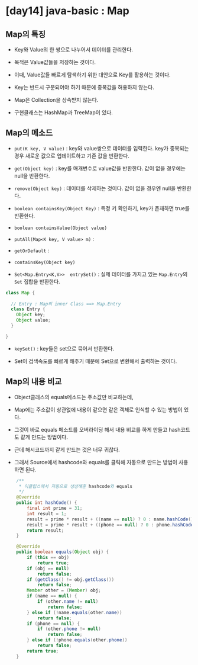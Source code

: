 # [day14] java-basic : Map

## Map의 특징

- Key와 Value의 한 쌍으로 나누어서 데이터를 관리한다. 

- 목적은 Value값들을 저장하는 것이다.

- 이때, Value값들 빠르게 탐색하기 위한 대안으로 Key를 활용하는 것이다. 

- Key는 반드시 구분되어야 하기 때문에 중복값을 허용하지 않는다.

- Map은 Collection을 상속받지 않는다. 

- 구현클래스는 HashMap과 TreeMap이 있다.

## Map의 메소드

- `put(K key, V value)` : key와 value쌍으로 데이터를 입력한다. key가 중복되는 경우 새로운 값으로 업데이트하고 기존 값을 반환한다.

- `get(Object key)` : key를 매개변수로 value값을 반환한다. 값이 없을 경우에는 null을 반환한다.

- `remove(Object key)` : 데이터를 삭제하는 것이다. 값이 없을 경우엔 null을 반환한다.

- `boolean containsKey(Object Key)` : 특정 키 확인하기, key가 존재하면 true를 반환한다.

- `boolean containsValue(Object value)`

- `putAll(Map<K key, V value> m)` : 

- `getOrDefault` : 

- `containsKey(Object key)`

- `Set<Map.Entry<K,V>>	entrySet()` : 실제 데이터를 가지고 있는 `Map.Entry`의 `Set` 집합을 반환한다.

```java
class Map {
  
  // Entry : Map의 inner Class ==> Map.Entry
  class Entry {
    Object key;
    Object value;
  }

}
```

- `keySet()` : key들은 set으로 묶어서 반환한다.

- Set이 검색속도를 빠르게 해주기 때문에 Set으로 변환해서 출력하는 것이다.


## Map의 내용 비교
* Object클래스의 equals메소드는 주소값만 비교하는데,

* Map에는 주소값이 상관없에 내용이 같으면 같은 객체로 인식할 수 있는 방법이 있다.

* 그것이 바로 equals 메소드를 오버라이딩 해서 내용 비교를 하게 만들고 hash코드도 같게 만드는 방법이다.
 
* 근데 해시코드까지 같게 만드는 것은 너무 귀찮다.

* 그래서 Source에서 hashcode와 equals를 클릭해 자동으로 만드는 방법이 사용하면 된다.

```java
	/**
	 * 이클립스에서 자동으로 생성해준 hashcode와 equals
	 */
	@Override
	public int hashCode() {
		final int prime = 31;
		int result = 1;
		result = prime * result + ((name == null) ? 0 : name.hashCode());
		result = prime * result + ((phone == null) ? 0 : phone.hashCode());
		return result;
	}

	@Override
	public boolean equals(Object obj) {
		if (this == obj)
			return true;
		if (obj == null)
			return false;
		if (getClass() != obj.getClass())
			return false;
		Member other = (Member) obj;
		if (name == null) {
			if (other.name != null)
				return false;
		} else if (!name.equals(other.name))
			return false;
		if (phone == null) {
			if (other.phone != null)
				return false;
		} else if (!phone.equals(other.phone))
			return false;
		return true;
	}
```
